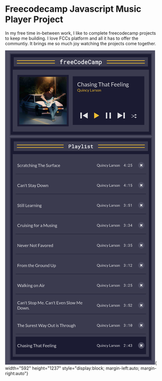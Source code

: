 # Freecodecamp Javascript Music Player Project

In my free time in-between work, I like to complete freecodecamp projects to keep me building. I love FCCs platform and all it has to offer the communtiy. It brings me so much joy watching the projects come together.

![Javascript music player](images/JS_Music_Player_PNG.png){ width="592" height="1237" style="display:block; margin-left:auto; margin-right:auto"}
